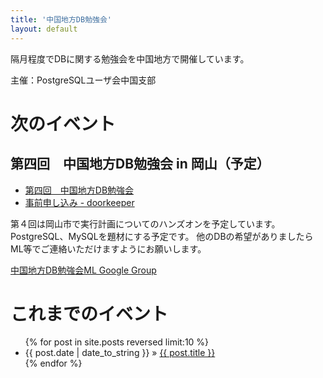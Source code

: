 ```yaml
---
title: '中国地方DB勉強会'
layout: default
---
```


隔月程度でDBに関する勉強会を中国地方で開催しています。

主催：PostgreSQLユーザ会中国支部

# 次のイベント

## 第四回　中国地方DB勉強会 in 岡山（予定）

* [第四回　中国地方DB勉強会](http://dbstudychugoku.github.io/events/event-004.html)
* [事前申し込み - doorkeeper](http://dbstudychugoku.doorkeeper.jp/events/11642)


第４回は岡山市で実行計画についてのハンズオンを予定しています。
PostgreSQL、MySQLを題材にする予定です。
他のDBの希望がありましたらML等でご連絡いただけますようにお願いします。

[中国地方DB勉強会ML Google Group](https://groups.google.com/forum/#!forum/dbstudychugoku)


# これまでのイベント

<ul class="posts">
{% for post in site.posts reversed limit:10 %}
<li><span>{{ post.date | date_to_string }}</span> &raquo; <a href="{{ post.url }}">{{ post.title }}</a></li>
{% endfor %}
</ul>
